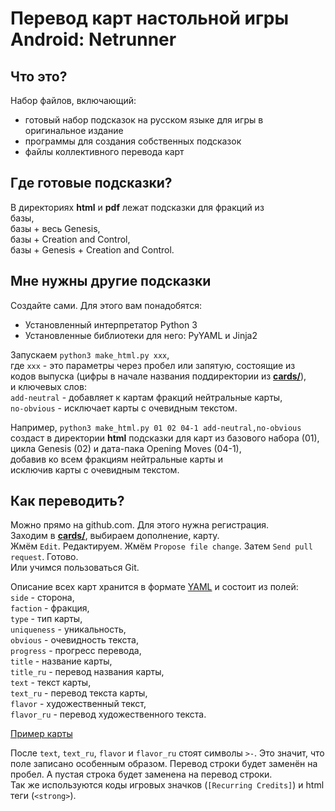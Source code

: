 
Перевод карт настольной игры Android: Netrunner
=================================================

Что это?
----------

Набор файлов, включающий:

- готовый набор подсказок на русском языке для игры в оригинальное издание
- программы для создания собственных подсказок
- файлы коллективного перевода карт

Где готовые подсказки?
------------------------

В директориях __html__ и __pdf__ лежат подсказки для фракций из  
базы,  
базы + весь Genesis,  
базы + Creation and Control,  
базы + Genesis + Creation and Control.

Мне нужны другие подсказки
----------------------------

Создайте сами. Для этого вам понадобятся:

- Установленный интерпретатор Python 3
- Установленные библиотеки для него: PyYAML и Jinja2

Запускаем `python3 make_html.py xxx`,  
где `xxx` - это параметры через пробел или запятую, состоящие из  
кодов выпуска (цифры в начале названия поддиректории из [__cards/__](https://github.com/translate-board-game/netrunner/tree/master/cards)),  
и ключевыx слов:  
`add-neutral` - добавляет к картам фракций нейтральные карты,  
`no-obvious` - исключает карты с очевидным текстом.

Например, `python3 make_html.py 01 02 04-1 add-neutral,no-obvious`  
создаст в директории __html__ подсказки для карт из базового набора (01),  
цикла Genesis (02) и дата-пака Opening Moves (04-1),  
добавив ко всем фракциям нейтральные карты и  
исключив карты с очевидным текстом.

Как переводить?
-----------------

Можно прямо на github.com. Для этого нужна регистрация.  
Заходим в [__cards/__](https://github.com/translate-board-game/netrunner/tree/master/cards), выбираем дополнение, карту.  
Жмём `Edit`. Редактируем. Жмём `Propose file change`. Затем `Send pull request`. Готово.  
Или учимся пользоваться Git.

Описание всех карт хранится в формате [YAML](http://ru.wikipedia.org/wiki/Yaml) и состоит из полей:  
`side` - сторона,  
`faction` - фракция,  
`type` - тип карты,  
`uniqueness` - уникальность,  
`obvious` - очевидность текста,  
`progress` - прогресс перевода,  
`title` - название карты,  
`title_ru` - перевод названия карты,  
`text` - текст карты,  
`text_ru` - перевод текста карты,  
`flavor` - художественный текст,  
`flavor_ru` - перевод художественного текста.

[Пример карты](https://github.com/translate-board-game/netrunner/blob/master/cards/01-core-set/005-cyberfeeder.yaml)

После `text`, `text_ru`, `flavor` и `flavor_ru` стоят символы `>-`.
Это значит, что поле записано особенным образом.
Перевод строки будет заменён на пробел. А пустая строка будет заменена на перевод строки.  
Так же используются коды игровых значков (`[Recurring Credits]`) и html теги (`<strong>`).

